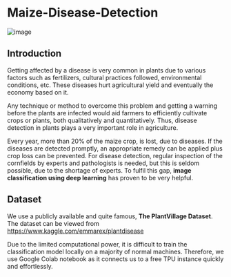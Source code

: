 # Maize-Disease-Detection
![image](https://user-images.githubusercontent.com/67260995/133920706-e0a4b8b8-44b7-4e2e-860c-d82dd7e591c7.png)
## Introduction
Getting affected by a disease is very common in plants due to various factors such as fertilizers, cultural practices followed, environmental conditions, etc. These diseases hurt agricultural yield and eventually the economy based on it. 

Any technique or method to overcome this problem and getting a warning before the plants are infected would aid farmers to efficiently cultivate crops or plants, both qualitatively and quantitatively. Thus, disease detection in plants plays a very important role in agriculture.

Every year, more than 20% of the maize crop, is lost, due to diseases. If the diseases are detected promptly, an
appropriate remedy can be applied plus crop loss can be prevented. For disease detection, regular inspection of the cornfields
by experts and pathologists is needed, but this is seldom possible, due to the shortage of experts. To fulfil this gap, **image
classification using deep learning** has proven to be very helpful. 

## Dataset
We use a publicly available and quite famous, **The PlantVillage Dataset**.
The dataset can be viewed from https://www.kaggle.com/emmarex/plantdisease

Due to the limited computational power, it is difficult to train the classification model locally on a majority of normal machines. Therefore, we use Google Colab notebook as it connects us to a free TPU instance quickly and effortlessly.
